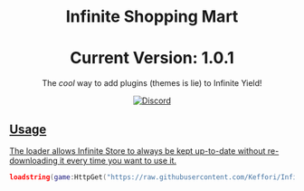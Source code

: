 <h1 align="center">
	Infinite Shopping Mart
</h1>

<h1 align="center">
	Current Version: 1.0.1
</h1>

<p align="center">
	The <em>cool</em> way to add plugins (themes is lie) to Infinite Yield!
</p>

<p align="center">
	<a href="https://discord.gg/SkAneeutak">
		<img alt="Discord" src="https://img.shields.io/discord/1011975596806512650?color=blue&logo=discord&logoColor=white">


## Usage

The loader allows Infinite Store to always be kept up-to-date without re-downloading it every time you want to use it.

```lua
loadstring(game:HttpGet("https://raw.githubusercontent.com/Keffori/Infinite-Store/main/main.lua"))()
```
